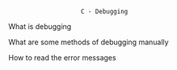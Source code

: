 						C - Debugging
What is debugging

What are some methods of debugging manually

How to read the error messages
